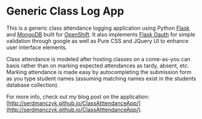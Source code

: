 Generic Class Log App
==================
 
This is a generic class attendance logging application using Python [Flask](http://flask.pocoo.org) and [MongoDB](http://www.mongodb.org/) built for [OpenShift](http://openshift.redhat.com).  It also implements [Flask Oauth](https://pythonhosted.org/Flask-OAuth/) for simple validation through google as well as Pure CSS and JQuery UI to enhance user interface elements.

Class attendance is modeled after hosting classes on a come-as-you can basis rather than on marking expected attendances as tardy, absent, etc.  Marking attendance is made easy by autocompleting the submission form as you type student names (assuming matching names exist in the students database collection).

For more info, check out my blog post on the application: [http://serdmanczyk.github.io/ClassAtttendanceApp/](http://serdmanczyk.github.io/ClassAtttendanceApp/).
